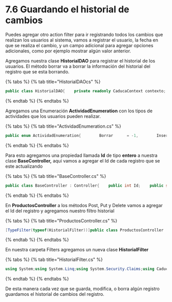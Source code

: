 # 7.6 Guardando el historial de cambios

Puedes agregar otro action filter para ir registrando todos los cambios que realizan los usuarios al sistema, vamos a registrar el usuario, la fecha en que se realiza el cambio, y un campo adicional para agregar opciones adicionales, como por ejemplo mostrar algún valor anterior. 

Agregamos nuestra clase **HistorialDAO** para registrar el historial de los usuarios. El método borrar va a borrar la información del historial del registro que se esta borrando.

{% tabs %}
{% tab title="HistorialDAOcs" %}
```csharp
public class HistorialDAO{    private readonly CaducaContext contexto;    private readonly LocService localizacion;    public HistorialDAO(CaducaContext context, LocService locService)    {        this.contexto = context;        this.localizacion = locService;    }    public async Task<bool> AgregarAsync(int usuarioId,                                             int actividad,                                            string nombreTabla,                                             int origenId,                                            string observaciones)    {        var tablaId = await ObtenerIdTablaAsync(nombreTabla);        Historial historial = new Historial        {            Actividad = actividad,            FechaHora = DateTime.Now,            Observa = observaciones,            OrigenId = origenId,            TablaId = tablaId,            UsuarioId = usuarioId        };        contexto.Historial.Add(historial);        contexto.SaveChanges();        return true;    }    private async Task<int> ObtenerIdTablaAsync(string nombreTabla)    {        Tabla tabla = await contexto.Tabla                .FirstOrDefaultAsync(e => e.Nombre == nombreTabla);        if (tabla == null)        {            return -1;        }        return tabla.Id;    }        public async Task<bool> BorraAsync( string nombreTabla,                                          int origenId)    {        var tablaId = await ObtenerIdTablaAsync(nombreTabla);        var consulta = await (from historial in contexto.Historial                        where historial.TablaId == tablaId                        && historial.OrigenId == origenId                                         select historial).ToListAsync();        contexto.Historial.RemoveRange(consulta);        contexto.SaveChanges();        return true;    }}
```
{% endtab %}
{% endtabs %}

Agregamos una Enumeración **ActividadEnumeration** con los tipos de actividades que los usuarios pueden realizar.

{% tabs %}
{% tab title="ActividadEnumeration.cs" %}
```csharp
public enum ActividadEnumeration{        Borrar      = -1,        Insertar    = 1,        Modficar    = 2,        Autorizar   = 3,        Cancelar    = 4 }
```
{% endtab %}
{% endtabs %}

Para esto agregamos una propiedad llamada **Id** de tipo **entero** a nuestra clase **BaseController,** aqui vamos a agregar el Id de cada registro que se este actualizando

{% tabs %}
{% tab title="BaseController.cs" %}
```csharp
public class BaseController : Controller{    public int Id;    public string Observaciones;}
```
{% endtab %}
{% endtabs %}

En **ProductosController** a los métodos Post, Put y Delete vamos a agregar el Id del registro y agregamos nuestro filtro historial

{% tabs %}
{% tab title="ProductosController.cs" %}
```csharp
[TypeFilter(typeof(HistorialFilter))]public class ProductosController : BaseController{    [HttpPost]    public async Task<IActionResult> PostProducto(                                       [FromBody] Producto producto)    {        if (!await productoDAO.AgregarAsync(producto))        {            return StatusCode(productoDAO.customError.StatusCode,                                  productoDAO.customError.Message);        }        Id = producto.Id;        return CreatedAtAction("GetCategoria",                               new { id = producto.Id }, producto);    }        [HttpPut("{id}")]    public async Task<IActionResult> PutProducto([FromRoute] int id,                                         [FromBody] Producto producto)    {        if (!ModelState.IsValid)            return BadRequest(ModelState);        if (id != producto.Id)             return BadRequest();        if (!await productoDAO.ModificarAsync(producto))        {            return StatusCode(productoDAO.customError.StatusCode,                                  productoDAO.customError.Message);        }        Id = producto.Id;        return NoContent();    }        [HttpDelete("{id}")]    public async Task<IActionResult> DeleteProducto([FromRoute] int id)    {        if (!ModelState.IsValid)            return BadRequest(ModelState);        if (!await productoDAO.BorraAsync(id))        {                return StatusCode(productoDAO.customError.StatusCode,                                  productoDAO.customError.Message);        }        Id = id;        return Ok();    }
```
{% endtab %}
{% endtabs %}

En nuestra carpeta Filters agregamos un nueva clase **HistorialFilter**

{% tabs %}
{% tab title="HistorialFilter.cs" %}
```csharp
using System;using System.Linq;using System.Security.Claims;using CaducaRest.Controllers;using CaducaRest.Core;using CaducaRest.DAO;using CaducaRest.Models;using CaducaRest.Resources;using Microsoft.AspNetCore.Mvc;using Microsoft.AspNetCore.Mvc.Filters;namespace CaducaRest.Filters{    public class HistorialFilter : IActionFilter    {        private readonly LocService _localizer;        private readonly CaducaContext _context;        public HistorialFilter(CaducaContext context,                                LocService localizer)        {            this._localizer = localizer;            this._context = context;        }        //Este método se ejecuta al terminar el código de cada        //método        public void OnActionExecuted(ActionExecutedContext context)        {            bool correcto = false;            //Si la acción se realiza correctamente            correcto = context.Result is OkObjectResult                || context.Result is NoContentResult                || context.Result is CreatedAtActionResult;            if (correcto)            {                ClaimsPrincipal Usuario = context.HttpContext.User;                //Obtenemos nuestro controlador                var controller = context.Controller as BaseController;                //Obtenemos el método que se ejecutó (POST, PUT,                 //DELETE, etc)                string metodo = controller.Request.Method.ToLower();                //Identificamos de acuerdo al método la acción                //realizada                int actividad;                switch (metodo)                {                    case "post":                        actividad = (int)ActividadEnumeration.Insertar;                        break;                    case "put":                    case "patch":                        actividad = (int)ActividadEnumeration.Modficar;                        break;                    case "delete":                        actividad = (int)ActividadEnumeration.Borrar;                        break;                    default:                        actividad = 0;                        break;                }                int UsuarioId = 0;                if (correcto)                {                    int.TryParse(Usuario.Claims                      .FirstOrDefault(x => x.Type == ClaimTypes.Sid)                      .Value, out UsuarioId);                    if (UsuarioId > 0 && controller.Id > 0)                    {                        //Si es una acción de alta o edición                        //agregamos un registro al historial                        HistorialDAO historialDAO =                              new HistorialDAO(_context, _localizer);                        if (actividad > 0)                            _ = historialDAO.AgregarAsync(UsuarioId,                                      actividad,                                      controller.permiso.Tabla,                                      controller.Id,                                      controller.Observaciones).Result;                        else                        {                            //Borramos el historial del registro                            if (actividad < 0)                                _ = historialDAO                                .BorraAsync(controller.permiso.Tabla,                                         controller.Id).Result;                        }                    }                }            }        }        public void OnActionExecuting(ActionExecutingContext context)        {        }    }}
```
{% endtab %}
{% endtabs %}

De esta manera cada vez que se guarda, modifica, o borra algún registro guardamos el historial de cambios del registro.

